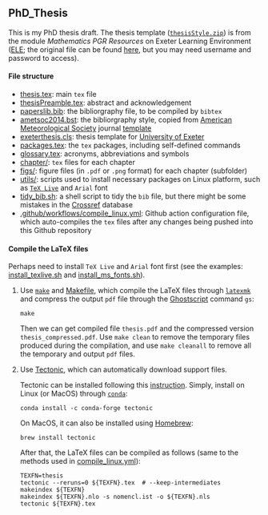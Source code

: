 ## PhD_Thesis
This is my PhD thesis draft. The thesis template ([`thesisStyle.zip`](utils/thesisStyle.zip)) is from the module *Mathematics PGR Resources* on Exeter Learning Environment ([ELE](https://vle.exeter.ac.uk); the original file can be found [here](https://vle.exeter.ac.uk/mod/resource/view.php?id=697014), but you may need username and password to access).

#### File structure
* [thesis.tex](thesis.tex): main `tex` file
* [thesisPreamble.tex](thesisPreamble.tex): abstract and acknowledgement
* [paperslib.bib](paperslib.bib): the bibliorgraphy file, to be compiled by `bibtex`
* [ametsoc2014.bst](ametsoc2014.bst): the bibliorgraphy style, copied from [American Meteorological Society](https://www.ametsoc.org) journal [template](https://www.ametsoc.org/index.cfm/ams/publications/author-information/latex-author-info/)
* [exeterthesis.cls](exeterthesis.cls): thesis template for [University of Exeter](https://www.exeter.ac.uk/)
* [packages.tex](packages.tex): the `tex` packages, including self-defined commands
* [glossary.tex](glossary.tex): acronyms, abbreviations and symbols
* [chapter/](chapter/): `tex` files for each chapter
* [figs/](figs/): figure files (in `.pdf` or `.png` format) for each chapter (subfolder)
* [utils/](utils/): scripts used to install necessary packages on Linux platform, such as [`TeX Live`](https://www.tug.org/texlive/) and `Arial` font
* [tidy_bib.sh](tidy_bib.sh): a shell script to tidy the `bib` file, but there might be some mistakes in the [Crossref](https://www.crossref.org/) database
* [.github/workflows/compile_linux.yml](.github/workflows/compile_linux.yml): Github action configuration file, which auto-compiles the `tex` files after any changes being pushed into this Github repository

#### Compile the LaTeX files
Perhaps need to install `TeX Live` and `Arial` font first (see the examples: [install_texlive.sh](utils/install_texlive.sh) and [install_ms_fonts.sh](utils/install_ms_fonts.sh)).

1. Use [`make`](https://www.gnu.org/software/make) and [Makefile](Makefile), which compile the LaTeX files through [`latexmk`](https://ctan.org/pkg/LaTeXmk/?lang=en) and compress the output `pdf` file through the [Ghostscript](https://www.ghostscript.com/) command `gs`:
    ```{bash}
    make
    ```
    Then we can get compiled file `thesis.pdf` and the compressed version `thesis_compressed.pdf`. Use `make clean` to remove the temporary files produced during the compilation, and use `make cleanall` to remove all the temporary and output `pdf` files.

2. Use [Tectonic](https://tectonic-typesetting.github.io/en-US/), which can automatically download support files.

    Tectonic can be installed following this [instruction](https://tectonic-typesetting.github.io/book/latest/installation/). Simply, install on Linux (or MacOS) through [`conda`](https://docs.conda.io/en/latest/):
    ```{bash}
    conda install -c conda-forge tectonic
    ```

    On MacOS, it can also be installed using [Homebrew](https://brew.sh/):
    ```{bash}
    brew install tectonic
    ```

    After that, the LaTeX files can be compiled as follows (same to the methods used in [compile_linux.yml](.github/workflows/compile_linux.yml)):
    ```{bash}
    TEXFN=thesis
    tectonic --reruns=0 ${TEXFN}.tex  # --keep-intermediates
    makeindex ${TEXFN}
    makeindex ${TEXFN}.nlo -s nomencl.ist -o ${TEXFN}.nls
    tectonic ${TEXFN}.tex
    ```
